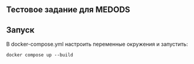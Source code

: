 ## Тестовое задание для MEDODS

## Запуск

В docker-compose.yml настроить переменные окружения и запустить:
```
docker compose up --build
```